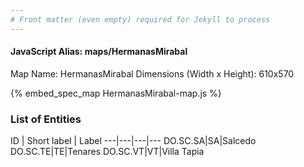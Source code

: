 ```yaml
---
# Front matter (even empty) required for Jekyll to process
---
```


#### JavaScript Alias: maps/HermanasMirabal

Map Name: HermanasMirabal
Dimensions (Width x Height): 610x570



{% embed_spec_map HermanasMirabal-map.js %}

### List of Entities

ID | Short label | Label
---|---|---|---
DO.SC.SA|SA|Salcedo
DO.SC.TE|TE|Tenares
DO.SC.VT|VT|Villa Tapia